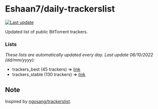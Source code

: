 
# Eshaan7/daily-trackerslist 

[![Last update](https://img.shields.io/badge/Last%20update-06/10/2022-blue.svg)](#)

Updated list of public BitTorrent trackers.

### Lists
*These lists are automatically updated every day. Last update 06/10/2022 (_dd/mm/yyyy_):*

* trackers_best (45 trackers) => [link](https://raw.githubusercontent.com/eshaan7/daily-trackerslist/master/trackers_best.txt)
* trackers_stable (130 trackers) => [link](https://raw.githubusercontent.com/eshaan7/daily-trackerslist/master/trackers_stable.txt)

## Note

Inspired by [ngosang/trackerslist](https://github.com/ngosang/trackerslist).
